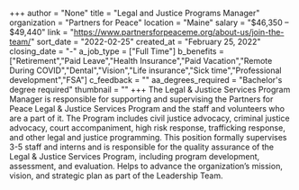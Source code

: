 +++
author = "None"
title = "Legal and Justice Programs Manager"
organization = "Partners for Peace"
location = "Maine"
salary = "$46,350 – $49,440"
link = "https://www.partnersforpeaceme.org/about-us/join-the-team/"
sort_date = "2022-02-25"
created_at = "February 25, 2022"
closing_date = "-"
a_job_type = ["Full Time"]
b_benefits = ["Retirement","Paid Leave","Health Insurance","Paid Vacation","Remote During COVID","Dental","Vision","Life insurance","Sick time","Professional development","FSA"]
c_feedback = ""
aa_degrees_required = "Bachelor's degree required"
thumbnail = ""
+++
The Legal & Justice Services Program Manager is responsible for supporting and supervising the Partners for Peace Legal & Justice Services Program and the staff and volunteers who are a part of it. The Program includes civil justice advocacy, criminal justice advocacy, court accompaniment, high risk response, trafficking response, and other legal and justice programming. This position formally supervises 3-5 staff and interns and is responsible for the quality assurance of the Legal & Justice Services Program, including program development, assessment, and evaluation. Helps to advance the organization’s mission, vision, and strategic plan as part of the Leadership Team. 